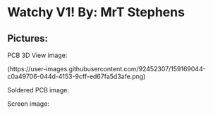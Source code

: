 <h1>Watchy V1! By: MrT Stephens</h1>
<h2>Pictures:</h2>
PCB 3D View image:
<p><img>(https://user-images.githubusercontent.com/92452307/159169044-c0a49706-044d-4153-9cff-ed67fa5d3afe.png)
<p>Soldered PCB image:
<p>
<p>Screen image:
<p>
